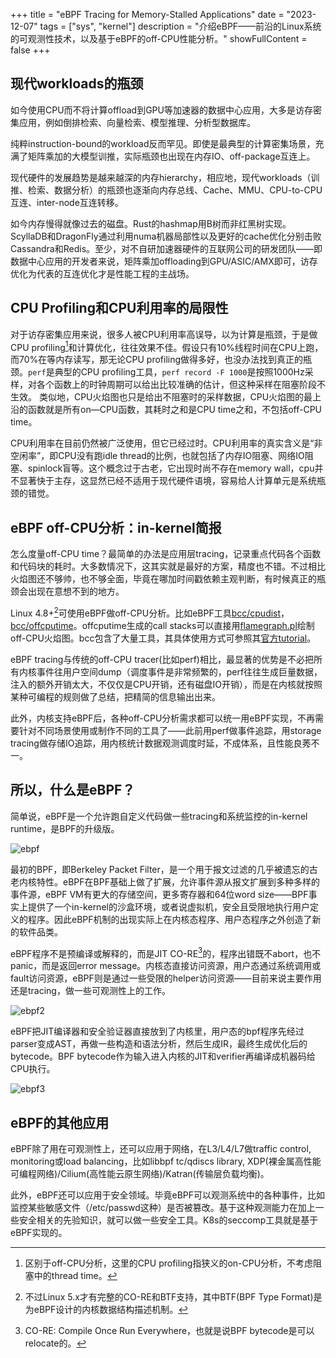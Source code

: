 
+++
title = "eBPF Tracing for Memory-Stalled Applications"
date = "2023-12-07"
tags = ["sys", "kernel"]
description = "介绍eBPF——前沿的Linux系统的可观测性技术，以及基于eBPF的off-CPU性能分析。"
showFullContent = false
+++

## 现代workloads的瓶颈
如今使用CPU而不将计算offload到GPU等加速器的数据中心应用，大多是访存密集应用，例如倒排检索、向量检索、模型推理、分析型数据库。

纯粹instruction-bound的workload反而罕见。即使是最典型的计算密集场景，充满了矩阵乘加的大模型训推，实际瓶颈也出现在内存IO、off-package互连上。

现代硬件的发展趋势是越来越深的内存hierarchy，相应地，现代workloads（训推、检索、数据分析）的瓶颈也逐渐向内存总线、Cache、MMU、CPU-to-CPU互连、inter-node互连转移。

如今内存慢得就像过去的磁盘。Rust的hashmap用B树而非红黑树实现。ScyllaDB和DragonFly通过利用numa机器局部性以及更好的cache优化分别击败Cassandra和Redis。至少，对不自研加速器硬件的互联网公司的研发团队——即数据中心应用的开发者来说，矩阵乘加offloading到GPU/ASIC/AMX即可，访存优化为代表的互连优化才是性能工程的主战场。


## CPU Profiling和CPU利用率的局限性
对于访存密集应用来说，很多人被CPU利用率高误导，以为计算是瓶颈，于是做CPU profiling[^1]和计算优化，往往效果不佳。假设只有10%线程时间在CPU上跑，而70%在等内存读写，那无论CPU profiling做得多好，也没办法找到真正的瓶颈。```perf```是典型的CPU profiling工具，```perf record -F 1000```是按照1000Hz采样，对各个函数上的时钟周期可以给出比较准确的估计，但这种采样在阻塞阶段不生效。 类似地，CPU火焰图也只是给出不阻塞时的采样数据，CPU火焰图的最上沿的函数就是所有on—CPU函数，其耗时之和是CPU time之和，不包括off-CPU time。

CPU利用率在目前仍然被广泛使用，但它已经过时。CPU利用率的真实含义是“非空闲率”，即CPU没有跑idle thread的比例，也就包括了内存IO阻塞、网络IO阻塞、spinlock盲等。这个概念过于古老，它出现时尚不存在memory wall，cpu并不显著快于主存，这显然已经不适用于现代硬件语境，容易给人计算单元是系统瓶颈的错觉。

## eBPF off-CPU分析：in-kernel简报 
怎么度量off-CPU time？最简单的办法是应用层tracing，记录重点代码各个函数和代码块的耗时。大多数情况下，这其实就是最好的方案，精度也不错。不过相比火焰图还不够帅，也不够全面，毕竟在哪加时间戳依赖主观判断，有时候真正的瓶颈会出现在意想不到的地方。

Linux 4.8+[^3]可使用eBPF做off-CPU分析。比如eBPF工具[bcc/cpudist](https://github.com/iovisor/bcc/blob/master/tools/cpudist.py)，[bcc/offcputime](https://github.com/iovisor/bcc/blob/master/tools/offcputime_example.txt)。offcputime生成的call stacks可以直接用[flamegraph.pl](https://github.com/brendangregg/FlameGraph)绘制off-CPU火焰图。bcc包含了大量工具，其具体使用方式可参照其[官方tutorial](https://github.com/iovisor/bcc/blob/master/docs/tutorial.md)。

eBPF tracing与传统的off-CPU tracer(比如perf)相比，最显著的优势是不必把所有内核事件往用户空间dump（调度事件是非常频繁的，perf往往生成巨量数据，注入的额外开销太大，不仅仅是CPU开销，还有磁盘IO开销），而是在内核就按照某种可编程的规则做了总结，把精简的信息输出出来。

此外，内核支持eBPF后，各种off-CPU分析需求都可以统一用eBPF实现，不再需要针对不同场景使用或制作不同的工具了——此前用perf做事件追踪，用storage tracing做存储IO追踪，用内核统计数据观测调度时延，不成体系，且性能良莠不一。

## 所以，什么是eBPF？
简单说，eBPF是一个允许跑自定义代码做一些tracing和系统监控的in-kernel runtime，是BPF的升级版。

![ebpf](https://cmbbq.github.io/img/ebpf.png)

最初的BPF，即Berkeley Packet Filter，是一个用于报文过滤的几乎被遗忘的古老内核特性。eBPF在BPF基础上做了扩展，允许事件源从报文扩展到多种多样的事件源，eBPF VM有更大的存储空间，更多寄存器和64位word size——BPF事实上提供了一个in-kernel的沙盒环境，或者说虚拟机，安全且受限地执行用户定义的程序。因此eBPF机制的出现实际上在内核态程序、用户态程序之外创造了新的软件品类。

eBPF程序不是预编译或解释的，而是JIT CO-RE[^2]的，程序出错既不abort，也不panic，而是返回error message。内核态直接访问资源，用户态通过系统调用或fault访问资源，eBPF则是通过一些受限的helper访问资源——目前来说主要作用还是tracing，做一些可观测性上的工作。

![ebpf2](https://cmbbq.github.io/img/ebpf2.png)

eBPF把JIT编译器和安全验证器直接放到了内核里，用户态的bpf程序先经过parser变成AST，再做一些构造和语法分析，然后生成IR，最终生成优化后的bytecode。BPF bytecode作为输入进入内核的JIT和verifier再编译成机器码给CPU执行。

![ebpf3](https://cmbbq.github.io/img/ebpf3.png)

## eBPF的其他应用
eBPF除了用在可观测性上，还可以应用于网络，在L3/L4/L7做traffic control, monitoring或load balancing，比如libbpf tc/qdiscs library, XDP(裸金属高性能可编程网络)/Cilium(高性能云原生网络)/Katran(传输层负载均衡)。

此外，eBPF还可以应用于安全领域。毕竟eBPF可以观测系统中的各种事件，比如监控某些敏感文件（/etc/passwd这种）是否被篡改。基于这种观测能力在加上一些安全相关的先验知识，就可以做一些安全工具。K8s的seccomp工具就是基于eBPF实现的。


[^1]: 区别于off-CPU分析，这里的CPU profiling指狭义的on-CPU分析，不考虑阻塞中的thread time。
[^2]: CO-RE: Compile Once Run Everywhere，也就是说BPF bytecode是可以relocate的。
[^3]: 不过Linux 5.x才有完整的CO-RE和BTF支持，其中BTF(BPF Type Format)是为eBPF设计的内核数据结构描述机制。